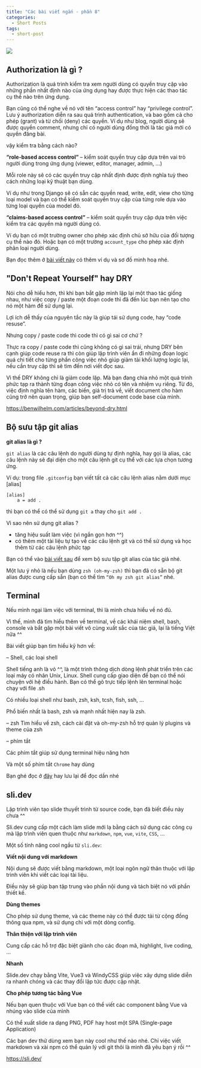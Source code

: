 ```yaml
---
title: "Các bài viết ngắn - phần 8"
categories:
  - Short Posts
tags:
  - short-post
---
```

![](https://i0.wp.com/beautyoncode.com/wp-content/uploads/2022/10/Short-posts-15.png)

## Authorization là gì ?

Authorization là quá trình kiểm tra xem người dùng có quyền truy cập vào những phần nhất định nào của ứng dụng hay được thực hiện các thao tác cụ thể nào trên ứng dụng.

Bạn cũng có thể nghe về nó với tên “access control” hay “privilege control”. Lưu ý authorization diễn ra sau quá trình authentication, và bao gồm cả cho phép (grant) và từ chối (deny) các quyền. Ví dụ như blog, người dùng sẽ được quyền comment, nhưng chỉ có người dùng đồng thời là tác giả mới có quyền đăng bài.

vậy kiểm tra bằng cách nào?

**“role-based access control”** – kiểm soát quyền truy cập dựa trên vai trò người dùng trong ứng dụng (viewer, editor, manager, admin, …)

Mỗi role này sẽ có các quyền truy cập nhất định được định nghĩa tuỳ theo cách những loại kỹ thuật bạn dùng.

Ví dụ như trong Django sẽ có sẵn các quyền read, write, edit, view cho từng loại model và bạn có thể kiểm soát quyền truy cập của từng role dựa vào từng loại quyền của model đó.

**“claims-based access control”** – kiểm soát quyền truy cập dựa trên việc kiểm tra các quyền mà người dùng có.

Ví dụ bạn có một trường owner cho phép xác định chủ sở hữu của đối tượng cụ thể nào đó. Hoặc bạn có một trường `account_type` cho phép xác định phân loại người dùng.

Bạn đọc thêm ở [bài viết này](https://www.freecodecamp.org/news/whats-the-difference-between-authentication-and-authorisation/) có thêm ví dụ và sơ đồ minh hoạ nhé.

## "Don't Repeat Yourself" hay DRY

Nói cho dễ hiểu hơn, thì khi bạn bắt gặp mình lặp lại một thao tác giống nhau, như việc copy / paste một đoạn code thì đã đến lúc bạn nên tạo cho nó một hàm để sử dụng lại.

Lợi ích dễ thấy của nguyên tắc này là giúp tái sử dụng code, hay “code resuse”.

Nhưng copy / paste code thì code thì có gì sai cơ chứ ?

Thực ra copy / paste code thì cũng không có gì sai trái, nhưng DRY bên cạnh giúp code reuse ra thì còn giúp lập trình viên ẩn đi những đoạn logic quá chi tiết cho từng phần công việc nhỏ giúp giảm tải khối lượng logic lại, nếu cần truy cập thì sẽ tìm đến nơi viết đọc sau.

Vì thế DRY không chỉ là giảm code lặp. Mà bạn đang chia nhỏ một quá trình phức tạp ra thành từng đoạn công việc nhỏ có tên và nhiệm vụ riêng. Từ đó, việc định nghĩa tên hàm, các biến, giá trị trả về, viết document cho hàm cũng trở nên quan trọng, giúp bạn self-document code base của mình.

https://benwilhelm.com/articles/beyond-dry.html

## Bộ sưu tập git alias
**git alias là gì ?**

`git alias` là các câu lệnh do người dùng tự định nghĩa, hay gọi là alias, các câu lệnh này sẽ đại diện cho một câu lệnh git cụ thể với các lựa chọn tương ứng.

Ví dụ: trong file `.gitconfig` bạn viết tất cả các câu lệnh alias nằm dưới mục [alias]

```
[alias]
	a = add .
```

thì bạn có thể có thể sử dụng `git a` thay cho `git add .`

Vì sao nên sử dụng git alias ?

- tăng hiệu suất làm việc (vì ngắn gọn hơn ^^)
- có thêm một tài liệu tự tạo về các câu lệnh git và có thể sử dụng và học thêm từ các câu lệnh phức tạp

Bạn có thể vào [bài viết sau](https://dev.to/imjoseangel/what-are-your-git-aliases-43om) để xem bộ sưu tập git alias của tác giả nhé.

Một lưu ý nhỏ là nếu bạn dùng `zsh (oh-my-zsh)` thì bạn đã có sẵn bộ git alias được cung cấp sẵn (bạn có thể tìm `“Oh my zsh git alias”` nhé.

## Terminal

Nếu mình ngại làm việc với terminal, thì là mình chưa hiểu về nó đủ.

Vì thế, mình đã tìm hiểu thêm về terminal, về các khái niệm shell, bash, console và bắt gặp một bài viết vô cùng xuất sắc của tác giả, lại là tiếng Việt nữa ^^

Bài viết giúp bạn tìm hiểu kỹ hơn về:

– Shell, các loại shell

Shell tiếng anh là vỏ ^^, là một trình thông dịch dòng lệnh phát triển trên các loại máy có nhân Unix, Linux. Shell cung cấp giao diện để bạn có thể nói chuyện với hệ điều hành.
Bạn có thể gõ trực tiếp lệnh lên terminal hoặc chạy với file .sh

Có nhiều loại shell như bash, zsh, ksh, tcsh, fish, ssh, …

Phổ biến nhất là bash, zsh và mạnh nhất hiện nay là zsh.

– zsh
Tìm hiểu về zsh, cách cài đặt và oh-my-zsh hỗ trợ quản lý plugins và theme của zsh

– phím tắt

Các phím tắt giúp sử dụng terminal hiệu năng hơn

Và một số phím tắt `Chrome` hay dùng

Bạn ghé đọc ở [đây](https://viblo.asia/p/cai-oh-my-zsh-powerlevel10k-toi-uu-va-su-dung-phim-tat-cho-terminal-ORNZqowM50n ) hay lưu lại để đọc dần nhé

## sli.dev
Lập trình viên tạo slide thuyết trình từ source code, bạn đã biết điều này chưa ^^

Sli.dev cung cấp một cách làm slide mới lạ bằng cách sử dụng các công cụ mà lập trình viên quen thuộc như `markdown`, `npm`, `vue`, `vite`, `CSS`, …

Một số tính năng cool ngầu từ `sli.dev`:

**Viết nội dung với markdown**

Nội dung sẽ được viết bằng markdown, một loại ngôn ngữ thân thuộc với lập trình viên khi viết các loại tài liệu.

Điều này sẽ giúp bạn tập trung vào phần nội dung và tách biệt nó với phần thiết kế.

**Dùng themes**

Cho phép sử dụng theme, và các theme này có thể được tải từ cộng đồng thông qua npm, và sử dụng chỉ với một dòng config.

**Thân thiện với lập trình viên**

Cung cấp các hỗ trợ đặc biệt giành cho các đoạn mã, highlight, live coding, …

**Nhanh**

Slide.dev chạy bằng Vite, Vue3 và WindyCSS giúp việc xây dựng slide diễn ra nhanh chóng và các thay đổi lập tức được cập nhật.

**Cho phép tương tác bằng Vue**

Nếu bạn quen thuộc với Vue bạn có thể viết các component bằng Vue và nhúng vào slide của mình

Có thể xuất slide ra dạng PNG, PDF hay host một SPA (Single-page Application)

Các bạn dev thử dùng xem bạn này cool như thế nào nhé. Chỉ việc viết markdown và xài npm có thể quản lý với git thôi là mình đã yêu bạn ý rồi ^^

https://sli.dev/ 
